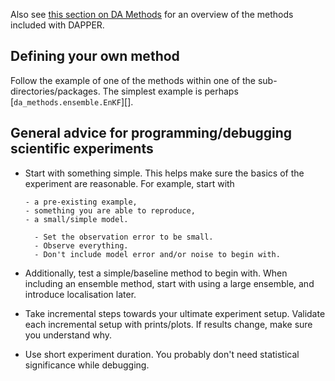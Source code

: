 Also see [this section on DA Methods](../../#da-methods)
for an overview of the methods included with DAPPER.

## Defining your own method

Follow the example of one of the methods within one of the
sub-directories/packages.
The simplest example is perhaps
[`da_methods.ensemble.EnKF`][].

## General advice for programming/debugging scientific experiments

- Start with something simple.
  This helps make sure the basics of the experiment are reasonable.
  For example, start with

      - a pre-existing example,
      - something you are able to reproduce,
      - a small/simple model.

        - Set the observation error to be small.
        - Observe everything.
        - Don't include model error and/or noise to begin with.

- Additionally, test a simple/baseline method to begin with.
  When including an ensemble method, start with using a large ensemble,
  and introduce localisation later.

- Take incremental steps towards your ultimate experiment setup.
  Validate each incremental setup with prints/plots.
  If results change, make sure you understand why.

- Use short experiment duration.
  You probably don't need statistical significance while debugging.
